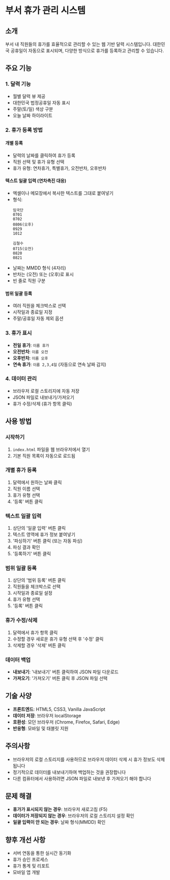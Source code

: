 # 부서 휴가 관리 시스템

## 소개
부서 내 직원들의 휴가를 효율적으로 관리할 수 있는 웹 기반 달력 시스템입니다.
대한민국 공휴일이 자동으로 표시되며, 다양한 방식으로 휴가를 등록하고 관리할 수 있습니다.

## 주요 기능

### 1. 달력 기능
- 월별 달력 뷰 제공
- 대한민국 법정공휴일 자동 표시
- 주말(토/일) 색상 구분
- 오늘 날짜 하이라이트

### 2. 휴가 등록 방법

#### 개별 등록
- 달력의 날짜를 클릭하여 휴가 등록
- 직원 선택 및 휴가 유형 선택
- 휴가 유형: 연차휴가, 특별휴가, 오전반차, 오후반차

#### 텍스트 일괄 입력 (연차촉진 대응)
- 엑셀이나 메모장에서 복사한 텍스트를 그대로 붙여넣기
- 형식:
  ```
  임국단
  0701
  0702
  0806(오후)
  0929
  1012

  김철수
  0715(오전)
  0820
  0821
  ```
- 날짜는 MMDD 형식 (4자리)
- 반차는 (오전) 또는 (오후)로 표시
- 빈 줄로 직원 구분

#### 범위 일괄 등록
- 여러 직원을 체크박스로 선택
- 시작일과 종료일 지정
- 주말/공휴일 자동 제외 옵션

### 3. 휴가 표시
- **전일 휴가**: `이름 휴가`
- **오전반차**: `이름 오전`
- **오후반차**: `이름 오후`
- **연속 휴가**: `이름 2,3,4일` (자동으로 연속 날짜 감지)

### 4. 데이터 관리
- 브라우저 로컬 스토리지에 자동 저장
- JSON 파일로 내보내기/가져오기
- 휴가 수정/삭제 (휴가 항목 클릭)

## 사용 방법

### 시작하기
1. `index.html` 파일을 웹 브라우저에서 열기
2. 기본 직원 목록이 자동으로 로드됨

### 개별 휴가 등록
1. 달력에서 원하는 날짜 클릭
2. 직원 이름 선택
3. 휴가 유형 선택
4. '등록' 버튼 클릭

### 텍스트 일괄 입력
1. 상단의 '일괄 입력' 버튼 클릭
2. 텍스트 영역에 휴가 정보 붙여넣기
3. '파싱하기' 버튼 클릭 (또는 자동 파싱)
4. 파싱 결과 확인
5. '등록하기' 버튼 클릭

### 범위 일괄 등록
1. 상단의 '범위 등록' 버튼 클릭
2. 직원들을 체크박스로 선택
3. 시작일과 종료일 설정
4. 휴가 유형 선택
5. '등록' 버튼 클릭

### 휴가 수정/삭제
1. 달력에서 휴가 항목 클릭
2. 수정할 경우 새로운 휴가 유형 선택 후 '수정' 클릭
3. 삭제할 경우 '삭제' 버튼 클릭

### 데이터 백업
- **내보내기**: '내보내기' 버튼 클릭하여 JSON 파일 다운로드
- **가져오기**: '가져오기' 버튼 클릭 후 JSON 파일 선택

## 기술 사양
- **프론트엔드**: HTML5, CSS3, Vanilla JavaScript
- **데이터 저장**: 브라우저 localStorage
- **호환성**: 모던 브라우저 (Chrome, Firefox, Safari, Edge)
- **반응형**: 모바일 및 태블릿 지원

## 주의사항
- 브라우저의 로컬 스토리지를 사용하므로 브라우저 데이터 삭제 시 휴가 정보도 삭제됩니다
- 정기적으로 데이터를 내보내기하여 백업하는 것을 권장합니다
- 다른 컴퓨터에서 사용하려면 JSON 파일로 내보낸 후 가져오기 해야 합니다

## 문제 해결
- **휴가가 표시되지 않는 경우**: 브라우저 새로고침 (F5)
- **데이터가 저장되지 않는 경우**: 브라우저의 로컬 스토리지 설정 확인
- **일괄 입력이 안 되는 경우**: 날짜 형식(MMDD) 확인

## 향후 개선 사항
- 서버 연동을 통한 실시간 동기화
- 휴가 승인 프로세스
- 휴가 통계 및 리포트
- 모바일 앱 개발